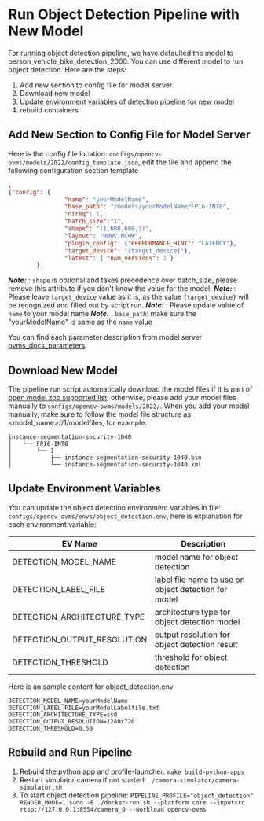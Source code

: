 # Run Object Detection Pipeline with New Model
For running object detection pipeline, we have defaulted the model to person_vehicle_bike_detection_2000. You can use different model to run object detection. Here are the steps:

1. Add new section to config file for model server
2. Download new model
3. Update environment variables of detection pipeline for new model
4. rebuild containers


## Add New Section to Config File for Model Server
Here is the config file location: `configs/opencv-ovms/models/2022/config_template.json`, edit the file and append the following configuration section template
```json
,
{"config": {
                "name": "yourModelName",
                "base_path": "/models/yourModelName/FP16-INT8",
                "nireq": 1,
                "batch_size":"1",
                "shape": "(1,608,608,3)",
                "layout": "NHWC:NCHW",
                "plugin_config": {"PERFORMANCE_HINT": "LATENCY"},
                "target_device": "{target_device}"},
                "latest": { "num_versions": 1 }
        }
```
**_Note:_**  : `shape` is optional and takes precedence over batch_size, please remove this attribute if you don't know the value for the model.
**_Note:_**  : Please leave `target_device` value as it is, as the value `{target_device}` will be recognized and filled out by script run.
**_Note:_**  : Please update value of `name` to your model name
**_Note:_**  : `base_path`: make sure the "yourModelName" is same as the `name` value

You can find each parameter description from model server [ovms_docs_parameters](https://docs.openvino.ai/2023.0/ovms_docs_parameters.html).

## Download New Model
The pipeline run script automatically download the model files if it is part of [open model zoo supported list](https://github.com/openvinotoolkit/open_model_zoo/blob/master/demos/object_detection_demo/python/models.lst); otherwise, please add your model files manually to `configs/opencv-ovms/models/2022/`. When you add your model manually, make sure to follow the model file structure as <model_name>/<Precision>/1/modelfiles, for example:

```text
instance-segmentation-security-1040
│   └── FP16-INT8
│       └── 1
│           ├── instance-segmentation-security-1040.bin
│           └── instance-segmentation-security-1040.xml
```

## Update Environment Variables
You can update the object detection environment variables in file: `configs/opencv-ovms/envs/object_detection.env`, here is explanation for each environment variable:

| EV Name                           | Description                                           |
| ----------------------------------| ------------------------------------------------------|
| DETECTION_MODEL_NAME              | model name for object detection                       |
| DETECTION_LABEL_FILE              | label file name to use on object detection for model  |
| DETECTION_ARCHITECTURE_TYPE       | architecture type for object detection model          |
| DETECTION_OUTPUT_RESOLUTION       | output resolution for object detection result         |
| DETECTION_THRESHOLD               | threshold for object detection                        |

Here is an sample content for object_detection.env
```text
DETECTION_MODEL_NAME=yourModelName
DETECTION_LABEL_FILE=yourModelLabelfile.txt
DETECTION_ARCHITECTURE_TYPE=ssd
DETECTION_OUTPUT_RESOLUTION=1280x720
DETECTION_THRESHOLD=0.50
```

## Rebuild and Run Pipeline
1. Rebuild the python app and profile-launcher: `make build-python-apps`
2. Restart simulator camera if not started: `./camera-simulator/camera-simulator.sh`
3. To start object detection pipeline: `PIPELINE_PROFILE="object_detection" RENDER_MODE=1 sudo -E ./docker-run.sh --platform core --inputsrc rtsp://127.0.0.1:8554/camera_0 --workload opencv-ovms`
